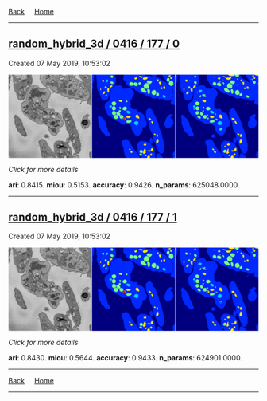 
[Back](..)&nbsp;&nbsp;&nbsp;&nbsp;&nbsp;[Home](https://leapmanlab.github.io/snapshots)

---

<div class="summary"><a href="0"><h2>random_hybrid_3d / 0416 / 177 / 0</h2></a><p>Created 07 May 2019, 10:53:02
</p><a href="0"><img src="0/media/summary.png" align="center"></a><p>
<i>Click for more details</i>
</p></div>

**ari**: 0.8415. **miou**: 0.5153. **accuracy**: 0.9426. **n_params**: 625048.0000. 

---

<div class="summary"><a href="1"><h2>random_hybrid_3d / 0416 / 177 / 1</h2></a><p>Created 07 May 2019, 10:53:02
</p><a href="1"><img src="1/media/summary.png" align="center"></a><p>
<i>Click for more details</i>
</p></div>

**ari**: 0.8430. **miou**: 0.5644. **accuracy**: 0.9433. **n_params**: 624901.0000. 

---

[Back](..)&nbsp;&nbsp;&nbsp;&nbsp;&nbsp;[Home](https://leapmanlab.github.io/snapshots)

---